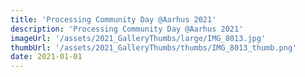```yaml
---
title: 'Processing Community Day @Aarhus 2021'
description: 'Processing Community Day @Aarhus 2021'
imageUrl: '/assets/2021_GalleryThumbs/large/IMG_8013.jpg'
thumbUrl: '/assets/2021_GalleryThumbs/thumbs/IMG_8013_thumb.png'
date: 2021-01-01
---
```

